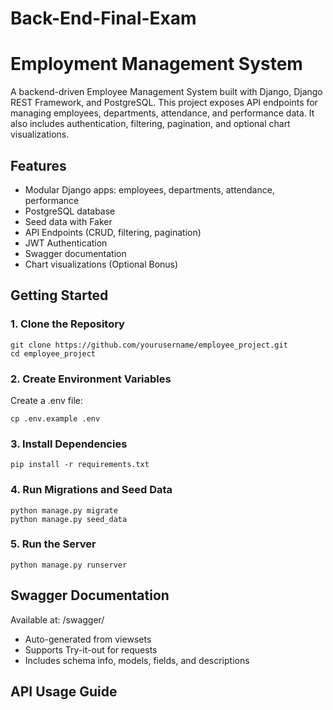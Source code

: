 # Back-End-Final-Exam

# Employment Management System
A backend-driven Employee Management System built with Django, Django REST Framework, and PostgreSQL. This project exposes API endpoints for managing employees, departments, attendance, and performance data. It also includes authentication, filtering, pagination, and optional chart visualizations.

## Features
- Modular Django apps: employees, departments, attendance, performance
- PostgreSQL database
- Seed data with Faker
- API Endpoints (CRUD, filtering, pagination)
- JWT Authentication
- Swagger documentation
- Chart visualizations (Optional Bonus)

## Getting Started
### 1. Clone the Repository
```
git clone https://github.com/yourusername/employee_project.git
cd employee_project
```
### 2. Create Environment Variables
Create a .env file:
```
cp .env.example .env
```
### 3. Install Dependencies
```
pip install -r requirements.txt
```
### 4. Run Migrations and Seed Data
```
python manage.py migrate
python manage.py seed_data
```
### 5. Run the Server
```
python manage.py runserver
```

## Swagger Documentation
Available at: /swagger/
- Auto-generated from viewsets
- Supports Try-it-out for requests
- Includes schema info, models, fields, and descriptions


## API Usage Guide
